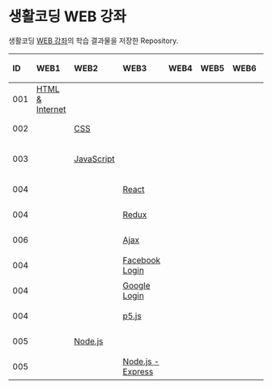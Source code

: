 # 생활코딩 WEB 강좌

생활코딩 [WEB 강좌](https://opentutorials.org/course/3083)의 학습 결과물을 저장한 Repository.

| ID  |WEB1|WEB2|WEB3|WEB4|WEB5|WEB6|WEB7| 학습 내용 | 완료 |
| :-- | :--- | :-------- | :--- | :-- | :-- | :-- | :-------------------------------------------------------------------------------------------------------- | :----------------------------------------------------------- | :-: |
|001|[HTML & Internet](https://github.com/hwahyeon/Web_Open/tree/main/WEB1%20-%20HTML%20%26%20Internet)|||||||[강의 소개](https://opentutorials.org/course/3084)<br>· HTML |○|
|002||[CSS](https://github.com/hwahyeon/Web_Open/tree/main/WEB2%20-%20CSS)||||||[강의 소개](https://opentutorials.org/course/3086)<br>· CSS|○|
|003||[JavaScript](https://github.com/hwahyeon/Web_Open/tree/main/WEB2%20-%20JavaScript)||||||[강의 소개](https://opentutorials.org/course/3085)<br>· JavaScript|○|
|004|      |           |[React]()|     |     |     |  |[강의 소개]()<br>·                                           |     |
| 004 |      |           |[Redux]()|     |     |     | |[강의 소개]()<br>·                                           |     |
| 006 |      |           |[Ajax]()|     |     |     |    |[강의 소개](https://opentutorials.org/course/3281)<br>·      |     
| 004 |      |           |[Facebook Login]() |     |     |     | |[강의 소개](https://opentutorials.org/course/3423)<br>·      |     |
| 004 |      |           |[Google Login]()|     |     |     | |[강의 소개](https://opentutorials.org/course/3424)<br>·      |     |
| 004 |      |           |[p5.js]()|     |     |     |   |[강의 소개](https://opentutorials.org/course/4659)<br>·      |     |
| 005 |      |[Node.js]()|      |     |     |     |          |[강의 소개](https://opentutorials.org/course/3332)<br>·      |     |
| 005 |      |           |[Node.js - Express]()|     |     |     |     |[강의 소개](https://opentutorials.org/course/3370)<br>·      |     |
